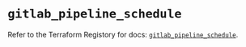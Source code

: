 # `gitlab_pipeline_schedule`

Refer to the Terraform Registory for docs: [`gitlab_pipeline_schedule`](https://registry.terraform.io/providers/gitlabhq/gitlab/16.1.1/docs/resources/pipeline_schedule).
